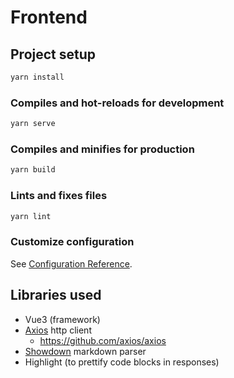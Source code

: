 # Frontend

## Project setup

```bash
yarn install
```

### Compiles and hot-reloads for development

```bash
yarn serve
```

### Compiles and minifies for production

```bash
yarn build
```

### Lints and fixes files

```bash
yarn lint
```

### Customize configuration

See [Configuration Reference](https://cli.vuejs.org/config/).

## Libraries used

- Vue3 (framework)
- [Axios](https://axios-http.com/docs/intro) http client
  - https://github.com/axios/axios
- [Showdown](https://github.com/showdownjs/showdown/wiki) markdown parser
- Highlight (to prettify code blocks in responses)
